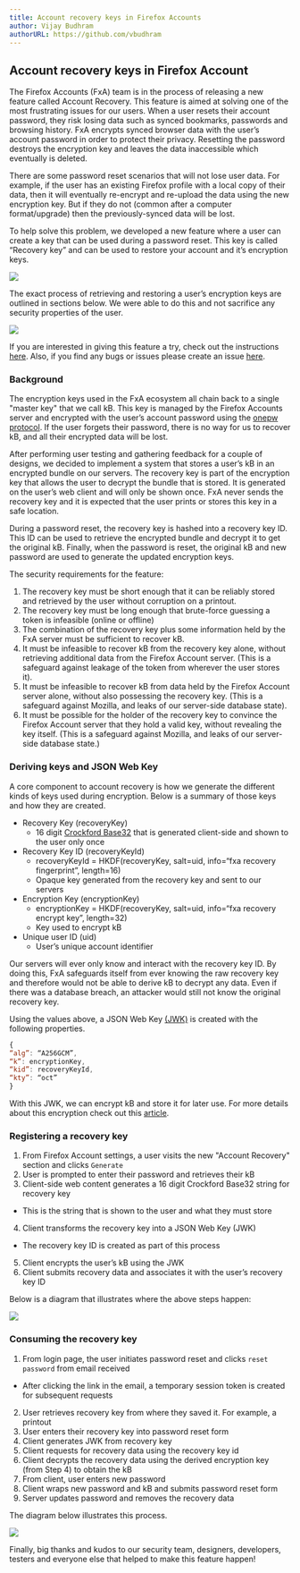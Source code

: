 ```yaml
---
title: Account recovery keys in Firefox Accounts
author: Vijay Budhram
authorURL: https://github.com/vbudhram
---
```


## Account recovery keys in Firefox Account

The Firefox Accounts (FxA) team is in the process of releasing a
new feature called Account Recovery. This feature is aimed at
solving one of the most frustrating issues for our users. When
a user resets their account password, they risk losing data such
as synced bookmarks, passwords and browsing history. FxA encrypts
synced browser data with the user’s account password in order to
protect their privacy. Resetting the password destroys the
encryption key and leaves the data inaccessible which
eventually is deleted.

<!--truncate-->

There are some password reset scenarios that will not lose user
data. For example, if the user has an existing Firefox profile
with a local copy of their data, then it will eventually re-encrypt
and re-upload the data using the new encryption key. But if they
do not (common after a computer format/upgrade) then the previously-synced
data will be lost.

To help solve this problem, we developed a new feature where a
user can create a key that can be used during a password reset.
This key is called “Recovery key” and can be used to restore your
account and it’s encryption keys.

![](/application-services/img/blog/2018-09-10/setup-recovery-key.gif)

The exact process of retrieving and restoring a user’s encryption
keys are outlined in sections below. We were able to do this and not
sacrifice any security properties of the user.

![](/application-services/img/blog/2018-09-10/consume-recovery-key.gif)

If you are interested in giving this feature a try, check out the
instructions [here](https://support.mozilla.org/en-US/kb/reset-your-firefox-account-password-recovery-keys).
Also, if you find any bugs or issues please create
an issue [here](https://github.com/mozilla/fxa-content-server/issues).

### Background

The encryption keys used in the FxA ecosystem all chain back to
a single "master key" that we call kB.  This key is managed by the
Firefox Accounts server and encrypted with the user’s account
password using the [onepw protocol](https://github.com/mozilla/fxa-auth-server/wiki/onepw-protocol). If the user forgets their
password, there is no way for us to recover kB, and all their
encrypted data will be lost.

After performing user testing and gathering feedback for a
couple of designs, we decided to implement a system that stores
a user’s kB in an encrypted bundle on our servers. The recovery
key is part of the encryption key that allows the user to decrypt
the bundle that is stored. It is generated on the user’s web
client and will only be shown once. FxA never sends the recovery
key and it is expected that the user prints or stores this key
in a safe location.

During a password reset, the recovery key is hashed into a recovery
key ID. This ID can be used to retrieve the encrypted bundle and
decrypt it to get the original kB. Finally, when the password is
reset, the original kB and new password are used to  generate
the updated encryption keys.

The security requirements for the feature:

1. The recovery key must be short enough that it can be reliably stored and retrieved by the user without corruption on a printout.
2. The recovery key must be long enough that brute-force guessing a token is infeasible (online or offline)
3. The combination of the recovery key plus some information held by the FxA server must be sufficient to recover kB.
4. It must be infeasible to recover kB from the recovery key alone, without retrieving additional data from the Firefox Account server. (This is a safeguard against leakage of the token from wherever the user stores it).
5. It must be infeasible to recover kB from data held by the Firefox Account server alone, without also possessing the recovery key.  (This is a safeguard against Mozilla, and leaks of our server-side database state).
6. It must be possible for the holder of the recovery key to convince the Firefox Account server that they hold a valid key, without revealing the key itself. (This is a safeguard against Mozilla, and leaks of our server-side database state.)

### Deriving keys and JSON Web Key

A core component to account recovery is how we generate the
different kinds of keys used during encryption. Below is a
summary of those keys and how they are created.

* Recovery Key (recoveryKey)
  * 16 digit [Crockford Base32](https://en.wikipedia.org/wiki/Base32) that is generated client-side and shown to the user only once
* Recovery Key ID (recoveryKeyId)
  * recoveryKeyId = HKDF(recoveryKey, salt=uid, info=“fxa recovery fingerprint”, length=16)
  * Opaque key generated from the recovery key and sent to our servers
* Encryption Key (encryptionKey)
  * encryptionKey = HKDF(recoveryKey, salt=uid, info=“fxa recovery encrypt key”, length=32)
  * Key used to encrypt kB
* Unique user ID (uid)
  * User’s unique account identifier

Our servers will ever only know and interact with the recovery
key ID. By doing this, FxA safeguards itself from ever knowing
the raw recovery key and therefore would not be able to derive
kB to decrypt any data. Even if there was a database breach,
an attacker would still not know the original recovery key.

Using the values above, a JSON Web Key [(JWK)](https://tools.ietf.org/html/rfc7517) is created with the following properties.

```javascript
{
“alg”: “A256GCM”,
“k”: encryptionKey,
“kid”: recoveryKeyId,
“kty”: “oct”
}
```

With this JWK, we can encrypt kB and store it for later use.
For more details about this encryption check out this [article](https://openid.net/specs/draft-jones-json-web-encryption-02.html).

### Registering a recovery key

1. From Firefox Account settings, a user visits the new "Account Recovery" section and clicks `Generate`
2. User is prompted to enter their password and retrieves their kB
3. Client-side web content generates a 16 digit Crockford Base32 string for recovery key
* This is the string that is shown to the user and what they must store
4. Client transforms the recovery key into a JSON Web Key (JWK)
  * The recovery key ID is created as part of this process
5. Client encrypts the user’s kB using the JWK
6. Client submits recovery data and associates it with the user’s recovery key ID

Below is a diagram that illustrates where the above steps happen:

![](/application-services/img/blog/2018-09-10/setup-recovery-key-diagram.png)

### Consuming the recovery key

1. From login page, the user initiates password reset and clicks `reset password` from email received
  * After clicking the link in the email, a temporary session token is created for subsequent requests
2. User retrieves recovery key from where they saved it. For example, a printout
3. User enters their recovery key into password reset form
4. Client generates JWK from recovery key
5. Client requests for recovery data using the recovery key id
6. Client decrypts the recovery data using the derived encryption key (from Step 4) to obtain the kB
7. From client, user enters new password
8. Client wraps new password and kB and submits password reset form
9. Server updates password and removes the recovery data

The diagram below illustrates this process.

![](/application-services/img/blog/2018-09-10/consume-recovery-key-diagram.png)

Finally, big thanks and kudos to our security team, designers, developers,
testers and everyone else that helped to make this feature happen!
